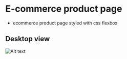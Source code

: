 # E-commerce product page
* ecommerce product page styled with css flexbox
## Desktop view
![Alt text](images/Screen%20Shot%202022-07-12%20at%2010.03.18%20AM.png.png?raw=true "Desktop view")